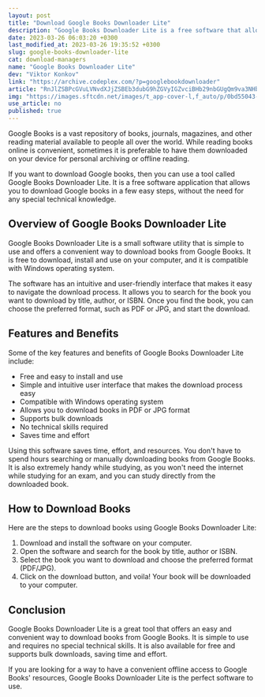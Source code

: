 ```yaml
---
layout: post
title: "Download Google Books Downloader Lite"
description: "Google Books Downloader Lite is a free software that allows users to easily and quickly download Google Books, with an intuitive interface and simple steps."
date: 2023-03-26 06:03:20 +0300
last_modified_at: 2023-03-26 19:35:52 +0300
slug: google-books-downloader-lite
cat: download-managers
name: "Google Books Downloader Lite"
dev: "Viktor Konkov"
link: "https://archive.codeplex.com/?p=googlebookdownloader"
article: "RnJlZSBPcGVuLVNvdXJjZSBEb3dubG9hZGVyIGZvciBHb29nbGUgQm9va3NHb29nbGUgQm9va3MgRG93bmxvYWRlciBMaXRlIGVuYWJsZXMgeW91IHRvIGRvd25sb2FkIGFueSBib29rIG9yIGZpbGUgZnJvbSBHb29nbGUgQm9va3MgYW5kIHNhdmUgaW4gLlBORyBmaWxlIGZvcm1hdCB0byByZWFkIG9mZmxpbmUuIFRoaXMgbGlnaHR3ZWlnaHQgdXRpbGl0eSBhbGxvd3MgeW91IHRvIGNvbGxhdGUgbXVsdGlwbGUgZG9jdW1lbnRzIGFuZCBpdHMgc2ltcGxlIGRlc2lnbiBtZWFucyBubyB0ZWNobmljYWwga25vd2xlZGdlIGlzIG5lZWRlZC4="
img: "https://images.sftcdn.net/images/t_app-cover-l,f_auto/p/0bd55043-5021-4ce2-9c0b-a9777b815a10/394043576/google-books-downloader-lite-gbdl.jpg"
use_article: no
published: true
---
```


Google Books is a vast repository of books, journals, magazines, and other reading material available to people all over the world. While reading books online is convenient, sometimes it is preferable to have them downloaded on your device for personal archiving or offline reading. 

If you want to download Google books, then you can use a tool called Google Books Downloader Lite. It is a free software application that allows you to download Google books in a few easy steps, without the need for any special technical knowledge.

## Overview of Google Books Downloader Lite
Google Books Downloader Lite is a small software utility that is simple to use and offers a convenient way to download books from Google Books. It is free to download, install and use on your computer, and it is compatible with Windows operating system. 

The software has an intuitive and user-friendly interface that makes it easy to navigate the download process. It allows you to search for the book you want to download by title, author, or ISBN. Once you find the book, you can choose the preferred format, such as PDF or JPG, and start the download.

## Features and Benefits
Some of the key features and benefits of Google Books Downloader Lite include:

- Free and easy to install and use
- Simple and intuitive user interface that makes the download process easy
- Compatible with Windows operating system
- Allows you to download books in PDF or JPG format
- Supports bulk downloads
- No technical skills required
- Saves time and effort

Using this software saves time, effort, and resources. You don't have to spend hours searching or manually downloading books from Google Books. It is also extremely handy while studying, as you won't need the internet while studying for an exam, and you can study directly from the downloaded book. 

## How to Download Books
Here are the steps to download books using Google Books Downloader Lite:

1. Download and install the software on your computer.
2. Open the software and search for the book by title, author or ISBN.
3. Select the book you want to download and choose the preferred format (PDF/JPG).
4. Click on the download button, and voila! Your book will be downloaded to your computer.

## Conclusion
Google Books Downloader Lite is a great tool that offers an easy and convenient way to download books from Google Books. It is simple to use and requires no special technical skills. It is also available for free and supports bulk downloads, saving time and effort.

If you are looking for a way to have a convenient offline access to Google Books' resources, Google Books Downloader Lite is the perfect software to use.